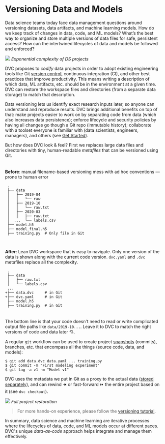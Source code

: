 # Versioning Data and Models

Data science teams today face data management questions around versioning
datasets, data artifacts, and machine learning models. How do we keep track of
changes in data, code, and ML models? What’s the best way to organize and store
multiple versions of data files for safe, persistent access? How can the
intertwined lifecycles of data and models be followed and enforced?

![](/img/data_ver_complex.png) _Exponential complexity of DS projects_

DVC proposes to _codify_ data projects in order to adopt existing engineering
tools like Git
[version control](https://git-scm.com/book/en/v2/Getting-Started-About-Version-Control),
continuous integration (CI), and other best practices that improve productivity.
This means writing a description of which data, ML artifacts, etc. should be in
the environment at a given time. DVC can restore the <abbr>workspace</abbr>
files and directories (from a separate data storage) to match that description.

Data versioning lets us identify exact research inputs later, so anyone can
understand and reproduce results. DVC brings additional benefits on top of that:
make projects easier to work on by separating code from data (which also
increases data persistence); enforce lifecycle and security policies by having
all changes go though a Git repo (immutable history); collaborate with a toolset
everyone is familiar with (data scientists, engineers, managers), and others
(see [Get Started](/doc/start)).

But how does DVC look & feel? First we replaces large data files and directories
with tiny, human-readable _metafiles_ that can be versioned using Git.

<div style="display: flex; flex-flow: row wrap; margin: 0 -0.5rem;">
<div style="flex: 1 0 50%; padding: 0.5rem;">

**Before**: manual filename-based versioning mess with ad hoc conventions —
prone to human error

```dvc
 .
 ├── data
 │   ├── 2019-04
 │   │   └── raw
 │   ├── 2019-10
 │   │   └── raw.txt
 │   ├── 2020-03
 │   │   ├── raw.txt
 │  ...  └── labels.csv
 ├── model.h5
 ├── model_final.h5
 ├── training.py  # Only file in Git
```

</div>
<div style="flex: 1 0 50%; padding: 0.5rem;">

**After**: Lean DVC workspace that is easy to navigate. Only one version of the
data is shown along with the current code version. `dvc.yaml` and `.dvc`
metafiles replace all the complexity.

```git
 .
 ├── data
 │   ├── raw.txt
 │   └── labels.csv
 ...
+├── data.dvc     # in Git
+├── dvc.yaml     # in Git
 ├── model.h5
 ├── training.py  # in Git
```

</div>
</div>

The bottom line is that your code doesn't need to read or write complicated
output file paths like `data/2019-10...`. Leave it to DVC to match the right
versions of code and data later 💘.

A regular `git` workflow can be used to create project
[snapshots](https://git-scm.com/book/en/v2/Git-Basics-Recording-Changes-to-the-Repository)
(commits), branches, etc. that encompass all the things (source code, data, and
models):

```dvc
$ git add data.dvc data.yaml ... training.py
$ git commit -m "First modeling experiment"
$ git tag -a v1 -m "Model v1"
```

DVC uses the metadata we put in Git as a proxy to the actual data
([stored separately](/doc/command-reference/cache)), and can rewind ⏪ or
fast-forward ⏩ the entire project based on it (see `dvc checkout`).

![](/img/versioning.png) _Full project restoration_

> For more hands-on experience, please follow the
> [versioning tutorial](/doc/use-cases/versioning-data-and-model-files/tutorial).

In summary, data science and machine learning are iterative processes where the
lifecycles of data, code, and ML models occur at different paces. DVC's unique
_data-as-code_ approach helps integrate and manage them effectively.

